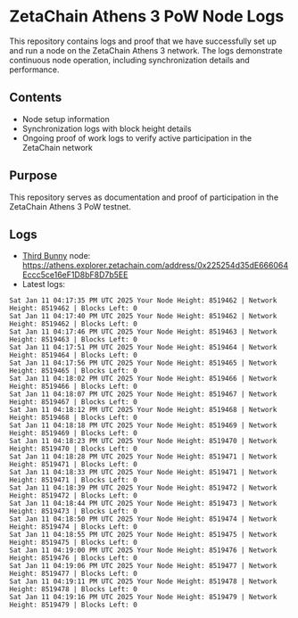 # ZetaChain Athens 3 PoW Node Logs
This repository contains logs and proof that we have successfully set up and run a node on the ZetaChain Athens 3 network. The logs demonstrate continuous node operation, including synchronization details and performance.

## Contents
- Node setup information
- Synchronization logs with block height details
- Ongoing proof of work logs to verify active participation in the ZetaChain network

## Purpose
This repository serves as documentation and proof of participation in the ZetaChain Athens 3 PoW testnet.

## Logs

- [Third Bunny](https://thirdbunny.xyz/) node: https://athens.explorer.zetachain.com/address/0x225254d35dE666064Eccc5ce16eF1D8bF8D7b5EE
- Latest logs:
```
Sat Jan 11 04:17:35 PM UTC 2025 Your Node Height: 8519462 | Network Height: 8519462 | Blocks Left: 0
Sat Jan 11 04:17:40 PM UTC 2025 Your Node Height: 8519462 | Network Height: 8519462 | Blocks Left: 0
Sat Jan 11 04:17:46 PM UTC 2025 Your Node Height: 8519463 | Network Height: 8519463 | Blocks Left: 0
Sat Jan 11 04:17:51 PM UTC 2025 Your Node Height: 8519464 | Network Height: 8519464 | Blocks Left: 0
Sat Jan 11 04:17:56 PM UTC 2025 Your Node Height: 8519465 | Network Height: 8519465 | Blocks Left: 0
Sat Jan 11 04:18:02 PM UTC 2025 Your Node Height: 8519466 | Network Height: 8519466 | Blocks Left: 0
Sat Jan 11 04:18:07 PM UTC 2025 Your Node Height: 8519467 | Network Height: 8519467 | Blocks Left: 0
Sat Jan 11 04:18:12 PM UTC 2025 Your Node Height: 8519468 | Network Height: 8519468 | Blocks Left: 0
Sat Jan 11 04:18:18 PM UTC 2025 Your Node Height: 8519469 | Network Height: 8519469 | Blocks Left: 0
Sat Jan 11 04:18:23 PM UTC 2025 Your Node Height: 8519470 | Network Height: 8519470 | Blocks Left: 0
Sat Jan 11 04:18:28 PM UTC 2025 Your Node Height: 8519471 | Network Height: 8519471 | Blocks Left: 0
Sat Jan 11 04:18:33 PM UTC 2025 Your Node Height: 8519471 | Network Height: 8519471 | Blocks Left: 0
Sat Jan 11 04:18:39 PM UTC 2025 Your Node Height: 8519472 | Network Height: 8519472 | Blocks Left: 0
Sat Jan 11 04:18:44 PM UTC 2025 Your Node Height: 8519473 | Network Height: 8519473 | Blocks Left: 0
Sat Jan 11 04:18:50 PM UTC 2025 Your Node Height: 8519474 | Network Height: 8519474 | Blocks Left: 0
Sat Jan 11 04:18:55 PM UTC 2025 Your Node Height: 8519475 | Network Height: 8519475 | Blocks Left: 0
Sat Jan 11 04:19:00 PM UTC 2025 Your Node Height: 8519476 | Network Height: 8519476 | Blocks Left: 0
Sat Jan 11 04:19:06 PM UTC 2025 Your Node Height: 8519477 | Network Height: 8519477 | Blocks Left: 0
Sat Jan 11 04:19:11 PM UTC 2025 Your Node Height: 8519478 | Network Height: 8519478 | Blocks Left: 0
Sat Jan 11 04:19:16 PM UTC 2025 Your Node Height: 8519479 | Network Height: 8519479 | Blocks Left: 0
```
